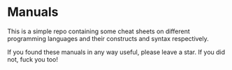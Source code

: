 # Manuals

This is a simple repo containing some cheat sheets on different programming languages and their constructs and syntax respectively.

If you found these manuals in any way useful, please leave a star.
If you did not, fuck you too!
